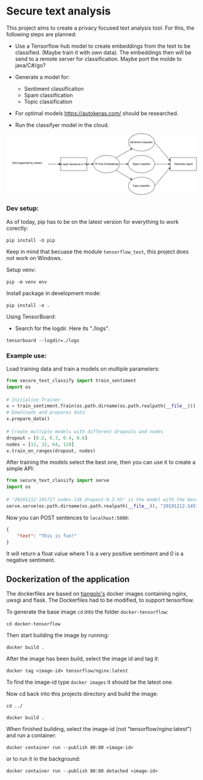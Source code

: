 # Secure text analysis

This project aims to create a privacy focused text analysis tool. For this, the following steps are planned:

- Use a Tensorflow hub model to create embeddings from the text to be classified. (Maybe train it with own data). The embeddings then will be send to a remote server for classification. Maybe port the molde to java/C#/go?
- Generate a model for:
    * Sentiment classification
    * Spam classification
    * Topic classification
    
- For optimal models https://autokeras.com/ should be researched.
- Run the classifyer model in the cloud.

![Process](media/process.svg)

### Dev setup:

As of today, pip has to be on the latest version for everything to work corectly:

``pip install -U pip``

Keep in mind that becuase the module ``tensorflow_text``, this project does 
not work on Windows.

Setup venv:

```pip -m venv env```

Install package in development mode:

``pip install -e .``

Using TensorBoard:

* Search for the logdir. Here its "./logs".

``tensorboard --logdir=./logs``

### Example use:

Load training data and train a models on multiple parameters:


```python
from secure_text_classify import train_sentiment
import os

# Initialize Trainer
x = train_sentiment.Train(os.path.dirname(os.path.realpath(__file__)))
# Downloads and prepares data
x.prepare_data()

# Create multiple models with different dropouts and nodes
dropout = [0.2, 0.3, 0.4, 0.6]
nodes = [12, 32, 64, 128]
x.train_on_ranges(dropout, nodes)
```

After training the models select the best one, then you can 
use it to create a simple API:
```python 
from secure_text_classify import serve
import os

# "20191212-145717_nodes-128_dropout-0.3.h5" is the model with the best validation accuracy
serve.serve(os.path.dirname(os.path.realpath(__file__)), "20191212-145717_nodes-128_dropout-0.3.h5")
```

Now you can POST sentences to ``localhost:5000``:

```JSON
{
	"text": "This is fun!"
}
```
It will return a float value where 1 is a very positive sentiment and 0 is a negative sentiment. 

## Dockerization of the application

The dockerfiles are based on [tiangolo's](https://github.com/tiangolo) docker images
containing nginx, uwsgi and flask. The Dockerfiles had to be modified, to support tensorflow.

To generate the base image ``cd`` into the folder ``docker-tensorflow``:

``cd docker-tensorflow``

Then start building the image by running:

``docker build .``

After the image has been build, select the image id and tag it:

``docker tag <image-id> tensorflow/nginx:latest``

To find the image-id type ``docker images`` it should be the latest one.

Now cd back into this projects directory and build the image:

``cd ../``

``docker build .``

When finished building, select the image-id (not "tensorflow/nginx:latest") and run a container:

```docker container run --publish 80:80 <image-id>```

or to run it in the background:

``docker container run --publish 80:80 detached <image-id>``